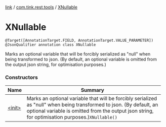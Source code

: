 [link](../../index.md) / [com.tink.rest.tools](../index.md) / [XNullable](./index.md)

# XNullable

`@Target([AnnotationTarget.FIELD, AnnotationTarget.VALUE_PARAMETER]) @JsonQualifier annotation class XNullable`

Marks an optional variable that will be forcibly serialized as "null" when being transformed
to json. (By default, an optional variable is omitted from the output json string,
for optimisation purposes.)

### Constructors

| Name | Summary |
|---|---|
| [&lt;init&gt;](-init-.md) | Marks an optional variable that will be forcibly serialized as "null" when being transformed to json. (By default, an optional variable is omitted from the output json string, for optimisation purposes.)`XNullable()` |
